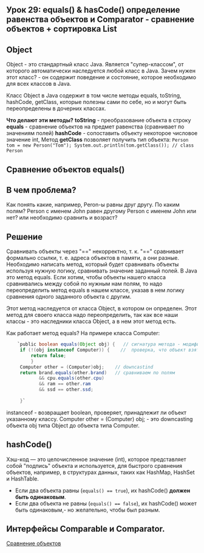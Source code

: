 Урок 29: equals() & hasCode() определение равенства объектов и Comparator - сравнение объектов + сортировка List
-
## Object

Object - это стандартный класс Java. Является "супер-классом", от которого автоматически наследуется любой класс в Java. Зачем нужен этот класс? - он содержит поведение и состояние, которое необходимо для всех классов в Java.

Класс Object в Java содержит в том числе методы equals, toString, hashCode, getClass, которые полезны сами по себе, но и могут быть переопределены в дочерних классах.

**Что делают эти методы?** **toString** - преобразование объекта в строку **equals** - сравнение объектов на предмет равенства (сравнивает по значениям полей) **hashCode** - сопоставить объекту некоторое числовое значение int, Метод **getClass** позволяет получить тип объекта: `Person tom = new Person("Tom"); System.out.println(tom.getClass()); // class Person`

## Сравнение объектов equals()

## В чем проблема?

Как понять какие, например, Peron-ы равны друг другу. По каким полям? Person c именем John равен другому Person с именем John или нет? или необходимо сравнить и возраст?

## Решение

Сравнивать объекты через "==" некорректно, т. к. "==" сравнивает формально ссылки, т. е. адреса объектов в памяти, а они разные. Необходимо написать метод, который будет сравнивать объекты используя нужную логику, сравнивать значение заданный полей. В Java это метод equals. Если хотим, чтобы объекты нашего класса сравнивались между собой по нужным нам полям, то надо переопределить метод equals в нашем классе, указав в нем логику сравнения одного заданного объекта с другим.

Этот метод наследуется от класса Object, в котором он определен. Этот метод для своего класса надо переопределить, так как все наши классы - это наследники класса Object, а в нем этот метод есть.

Как работает метод equals? На примере класса Computer:

```java
    `public boolean equals(Object obj) {   // сигнатура метода - модификаторы, тип возвр. значения, аргументы
     if (!(obj instanceof Computer)) {    //  проверка, что объект взят из класса Computer
         return false;  
         }    
     Computer other = (Computer)obj;    // downcastind 
     return brand.equals(other.brand)   // сравниваем по полям
            && cpu.equals(other.cpu) 
            && ram == other.ram 
            && ssd == other.ssd;
        
     }`
```
instanceof - возвращает boolean, проверяет, принадлежит ли объект указанному классу. Computer other = (Computer) obj; - это downcasting объекта obj типа Object до объекта типа Computer.

## hashCode()

Хэш-код — это целочисленное значение (int), которое представляет собой "подпись" объекта и используется, для быстрого сравнения объектов, например, в структурах данных, таких как HashMap, HashSet и HashTable.

-   Если два объекта равны (`equals() == true`), их hashCode() **должен быть одинаковым**.
-   Если два объекта не равны (`equals() == false`), их hashCode() может быть одинаковым,- но желательно, чтобы был разным.

## Интерфейсы Comparable и Comparator.

[Сравнение объектов](https://docs.google.com/document/d/1zkqhZlJfYgmO9MUU1aBV_lRryp5WZib6Tou8jWXHg5k/edit?usp=sharing)

